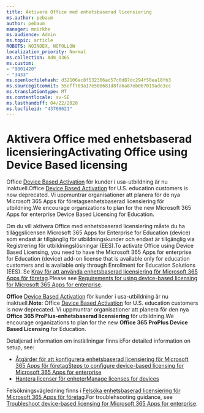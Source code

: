 ```yaml
---
title: Aktivera Office med enhetsbaserad licensiering
ms.author: pebaum
author: pebaum
manager: mnirkhe
ms.audience: Admin
ms.topic: article
ROBOTS: NOINDEX, NOFOLLOW
localization_priority: Normal
ms.collection: Adm_O365
ms.custom:
- "9001420"
- "3433"
ms.openlocfilehash: d32106ac8f532306ad57c0d87dc294f50ea18fb3
ms.sourcegitcommit: 55eff703a17e500681d8fa6a87eb067019ade3cc
ms.translationtype: MT
ms.contentlocale: sv-SE
ms.lasthandoff: 04/22/2020
ms.locfileid: "43708621"
---
```

# <a name="activating-office-using-device-based-licensing"></a><span data-ttu-id="849eb-102">Aktivera Office med enhetsbaserad licensiering</span><span class="sxs-lookup"><span data-stu-id="849eb-102">Activating Office using Device Based licensing</span></span>

<span data-ttu-id="849eb-103">Office [Device Based Activation](https://aka.ms/officedba) för kunder i usa-utbildning är nu inaktuell.</span><span class="sxs-lookup"><span data-stu-id="849eb-103">Office [Device Based Activation](https://aka.ms/officedba) for U.S. education customers is now deprecated.</span></span> <span data-ttu-id="849eb-104">Vi uppmuntrar organisationer att planera för de nya Microsoft 365 Apps för företagsenhetsbaserad licensiering för utbildning.</span><span class="sxs-lookup"><span data-stu-id="849eb-104">We encourage organizations to plan for the new Microsoft 365 Apps for enterprise Device Based Licensing for Education.</span></span>

<span data-ttu-id="849eb-105">Om du vill aktivera Office med enhetsbaserad licensiering måste du ha tilläggslicensen Microsoft 365 Apps for Enterprise for Education (device) som endast är tillgänglig för utbildningskunder och endast är tillgänglig via Registrering för utbildningslösningar (EES).</span><span class="sxs-lookup"><span data-stu-id="849eb-105">To activate Office using Device Based Licensing, you need to have the Microsoft 365 Apps for enterprise for Education (device) add-on license that is available only for education customers and is available only through Enrollment for Education Solutions (EES).</span></span> <span data-ttu-id="849eb-106">Se [Krav för att använda enhetsbaserad licensiering för Microsoft 365 Apps för företag](https://docs.microsoft.com/deployoffice/device-based-licensing#requirements-for-using-device-based-licensing-for-office-365-proplus).</span><span class="sxs-lookup"><span data-stu-id="849eb-106">Please see [Requirements for using device-based licensing for Microsoft 365 Apps for enterprise](https://docs.microsoft.com/deployoffice/device-based-licensing#requirements-for-using-device-based-licensing-for-office-365-proplus).</span></span>

<span data-ttu-id="849eb-107">**Office** [Device Based Activation](https://aka.ms/officedba) för kunder i usa-utbildning är nu inaktuell.</span><span class="sxs-lookup"><span data-stu-id="849eb-107">**Note**: Office [Device Based Activation](https://aka.ms/officedba) for U.S. education customers is now deprecated.</span></span> <span data-ttu-id="849eb-108">Vi uppmuntrar organisationer att planera för den nya **Office 365 ProPlus-enhetsbaserad licensiering** för utbildning.</span><span class="sxs-lookup"><span data-stu-id="849eb-108">We encourage organizations to plan for the new **Office 365 ProPlus Device Based Licensing** for Education.</span></span>

<span data-ttu-id="849eb-109">Detaljerad information om inställningar finns i:</span><span class="sxs-lookup"><span data-stu-id="849eb-109">For detailed information on setup, see:</span></span>

- [<span data-ttu-id="849eb-110">Åtgärder för att konfigurera enhetsbaserad licensiering för Microsoft 365 Apps för företag</span><span class="sxs-lookup"><span data-stu-id="849eb-110">Steps to configure device-based licensing for Microsoft 365 Apps for enterprise</span></span>](https://docs.microsoft.com/deployoffice/device-based-licensing#steps-to-configure-device-based-licensing-for-office-365-proplus)
- [<span data-ttu-id="849eb-111">Hantera licenser för enheter</span><span class="sxs-lookup"><span data-stu-id="849eb-111">Manage licenses for devices</span></span>](https://docs.microsoft.com/Office365/Admin/misc/manage-licenses-for-devices)

<span data-ttu-id="849eb-112">Felsökningsvägledning finns i [Felsöka enhetsbaserad licensiering för Microsoft 365 Apps för företag](https://docs.microsoft.com/deployoffice/device-based-licensing#troubleshoot-device-based-licensing-for-office-365-proplus).</span><span class="sxs-lookup"><span data-stu-id="849eb-112">For troublehsooting guidance, see [Troubleshoot device-based licensing for Microsoft 365 Apps for enterprise](https://docs.microsoft.com/deployoffice/device-based-licensing#troubleshoot-device-based-licensing-for-office-365-proplus).</span></span>
